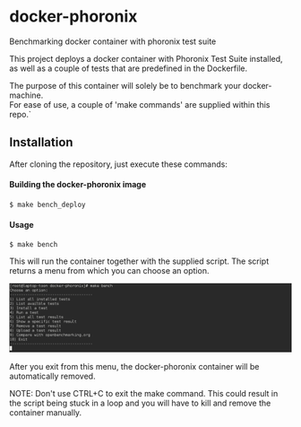 # docker-phoronix
Benchmarking docker container with phoronix test suite

This project deploys a docker container with Phoronix Test Suite installed, as well as a couple of tests that are predefined in the Dockerfile.  

The purpose of this container will solely be to benchmark your docker-machine.  
For ease of use, a couple of 'make commands' are supplied within this repo.` 

## Installation


After cloning the repository, just execute these commands:

#### Building the docker-phoronix image  

```
$ make bench_deploy
```

#### Usage

```
$ make bench
```

This will run the container together with the supplied script. The script returns a menu from which you can choose an option.

![alt text](img/docker-phoronix.png "Menu")

After you exit from this menu, the docker-phoronix container will be automatically removed.

NOTE: Don't use CTRL+C to exit the make command. This could result in the script being stuck in a loop and you will have to kill and remove the container manually. 
